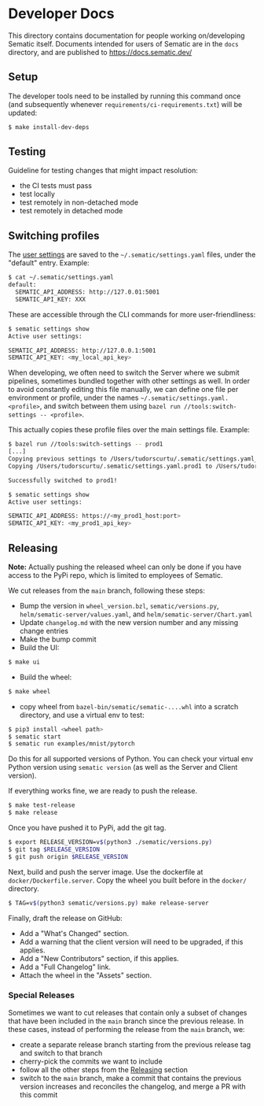 # Developer Docs
This directory contains documentation for people working on/developing Sematic
itself. Documents intended for users of Sematic are in the `docs` directory,
and are published to https://docs.sematic.dev/

## Setup

The developer tools need to be installed by running this command once (and subsequently
whenever `requirements/ci-requirements.txt`) will be updated:
```bash
$ make install-dev-deps
```

## Testing

Guideline for testing changes that might impact resolution:
- the CI tests must pass
- test locally
- test remotely in non-detached mode
- test remotely in detached mode

## Switching profiles

The [user settings](../docs/cli.md#user-settings) are saved to the
`~/.sematic/settings.yaml` files, under the "default" entry. Example:

```bash
$ cat ~/.sematic/settings.yaml
default:
  SEMATIC_API_ADDRESS: http://127.0.01:5001
  SEMATIC_API_KEY: XXX
```

These are accessible through the CLI commands for more user-friendliness:

```bash
$ sematic settings show
Active user settings:

SEMATIC_API_ADDRESS: http://127.0.0.1:5001
SEMATIC_API_KEY: <my_local_api_key>
```

When developing, we often need to switch the Server where we submit pipelines,
sometimes bundled together with other settings as well. In order to avoid
constantly editing this file manually, we can define one file per environment
or profile, under the names `~/.sematic/settings.yaml.<profile>`, and switch
between them using `bazel run //tools:switch-settings -- <profile>`.

This actually copies these profile files over the main settings file. Example:

```bash
$ bazel run //tools:switch-settings -- prod1
[...]
Copying previous settings to /Users/tudorscurtu/.sematic/settings.yaml_bck
Copying /Users/tudorscurtu/.sematic/settings.yaml.prod1 to /Users/tudorscurtu/.sematic/settings.yaml

Successfully switched to prod1!

$ sematic settings show
Active user settings:

SEMATIC_API_ADDRESS: https://<my_prod1_host:port>
SEMATIC_API_KEY: <my_prod1_api_key>
```

## Releasing

**Note:** Actually pushing the released wheel can only be done if you have
access to the PyPi repo, which is limited to employees of Sematic.

We cut releases from the `main` branch, following these steps:

- Bump the version in `wheel_version.bzl`, `sematic/versions.py`,
  `helm/sematic-server/values.yaml`, and `helm/sematic-server/Chart.yaml`
- Update `changelog.md` with the new version number and any missing change
  entries
- Make the bump commit
- Build the UI:
```bash
$ make ui
```
- Build the wheel:
```bash
$ make wheel
```
- copy wheel from `bazel-bin/sematic/sematic-....whl` into a scratch directory,
and use a virtual env to test:

```bash
$ pip3 install <wheel path>
$ sematic start
$ sematic run examples/mnist/pytorch
```

Do this for all supported versions of Python. You can check your virtual env
Python version using `sematic version` (as well as the Server and Client
version).

If everything works fine, we are ready to push the release.

```bash
$ make test-release
$ make release
```

Once you have pushed it to PyPi, add the git tag.

```bash
$ export RELEASE_VERSION=v$(python3 ./sematic/versions.py)
$ git tag $RELEASE_VERSION
$ git push origin $RELEASE_VERSION
```

Next, build and push the server image. Use the dockerfile at
`docker/Dockerfile.server`. Copy the wheel you built before in the `docker/`
directory.
```bash
$ TAG=v$(python3 sematic/versions.py) make release-server
```

Finally, draft the release on GitHub:
- Add a "What's Changed" section.
- Add a warning that the client version will need to be upgraded, if this applies.
- Add a "New Contributors" section, if this applies.
- Add a "Full Changelog" link.
- Attach the wheel in the "Assets" section.

### Special Releases

Sometimes we want to cut releases that contain only a subset of changes that
have been included in the `main` branch since the previous release. In these
cases, instead of performing the release from the `main` branch, we:
- create a separate release branch starting from the previous release tag and
  switch to that branch
- cherry-pick the commits we want to include
- follow all the other steps from the [Releasing](#releasing) section
- switch to the `main` branch, make a commit that contains the previous version
  increases and reconciles the changelog, and merge a PR with this commit
